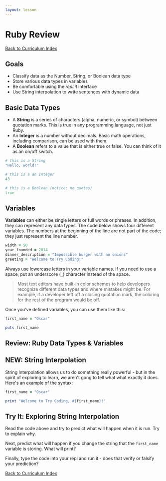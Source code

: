 ```yaml
---
layout: lesson
---
```


# Ruby Review

<a href="../">Back to Curriculum Index</a>

## Goals

- Classify data as the Number, String, or Boolean data type
- Store various data types in variables
- Be comfortable using the _repl.it_ interface
- Use String interpolation to write sentences with dynamic data

## Basic Data Types

- A **String** is a series of characters (alpha, numeric, or symbol) between quotation marks. This is true in any programming language, not just Ruby.
- An **Integer** is a number without decimals. Basic math operations, including comparison, can be used with them.
- A **Boolean** refers to a value that is either true or false. You can think of it as an on/off switch.

```ruby
# this is a String
"Hello, world!"

# this is a an Integer
43

# this is a Boolean (notice: no quotes)
true
```

## Variables

 **Variables** can either be single letters or full words or phrases. In addition, they can represent any data types. The code below shows four different variables. The numbers at the beginning of the line are not part of the code; they just represent the line number.


```ruby
width = 50
year_founded = 2014
dinner_description = "Impossible burger with no onions"
greeting = "Welcome to Try Coding!"
```

Always use lowercase letters in your variable names. If you need to use a space, put an underscore (`_`) character instead of the space.

> Most text editors have built-in color schemes to help developers recognize different data types and where mistakes might be. For example, if a developer left off a closing quotation mark, the coloring for the rest of the program would be off.

Once you've defined variables, you can use them like this:

```ruby
first_name = "Oscar"

puts first_name
```

<div class="try-it-new">
  <h2>Review: Ruby Data Types & Variables</h2>
</div>

## NEW: String Interpolation

String Interpolation allows us to do something really powerful - but in the spirit of exploring to learn, we aren't gong to tell what what exactly it does. Here's an example of the syntax:

```ruby
first_name = "Oscar"

print "Welcome to Try Coding, #{first_name}!"
```

<div class="try-it-new">
  <h2>Try It: Exploring String Interpolation</h2>
  <p>Read the code above and try to predict what will happen when it is run. Try to explain why.</p>
  <p>Next, predict what will happen if you change the string that the <code>first_name</code> variable is storing. What will print?</p>
  <p>Finally, type the code into your repl and run it - does that verify or falsify your prediction?</p>
</div>

<a href="../">Back to Curriculum Index</a>
